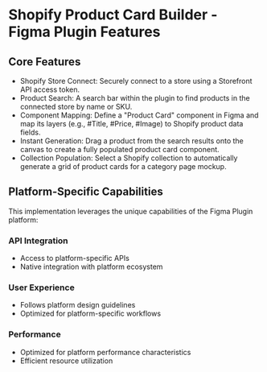 # Shopify Product Card Builder - Figma Plugin Features

## Core Features
- Shopify Store Connect: Securely connect to a store using a Storefront API access token.
- Product Search: A search bar within the plugin to find products in the connected store by name or SKU.
- Component Mapping: Define a "Product Card" component in Figma and map its layers (e.g., #Title, #Price, #Image) to Shopify product data fields.
- Instant Generation: Drag a product from the search results onto the canvas to create a fully populated product card component.
- Collection Population: Select a Shopify collection to automatically generate a grid of product cards for a category page mockup.

## Platform-Specific Capabilities
This implementation leverages the unique capabilities of the Figma Plugin platform:

### API Integration
- Access to platform-specific APIs
- Native integration with platform ecosystem

### User Experience
- Follows platform design guidelines
- Optimized for platform-specific workflows

### Performance
- Optimized for platform performance characteristics
- Efficient resource utilization

